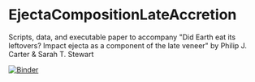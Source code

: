 # EjectaCompositionLateAccretion
Scripts, data, and executable paper to accompany "Did Earth eat its leftovers? Impact ejecta as a component of the late veneer" by Philip J. Carter &amp; Sarah T. Stewart

[![Binder](https://mybinder.org/badge_logo.svg)](https://mybinder.org/v2/gh/PhilJCarter/EjectaCompositionLateAccretion/HEAD?filepath=EjectaCompositionLateAccretion.ipynb)
